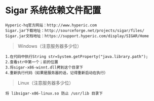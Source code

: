 
# Sigar 系统依赖文件配置

```
Hyperic-hq官方网站：http://www.hyperic.com
Sigar.jar下载地址：http://sourceforge.net/projects/sigar/files/
Sigar.jar文档地址：https://support.hyperic.com/display/SIGAR/Home
```


> Windows（注意服务器多少位）

```
1.在代码中执行String str=System.getProperty("java.library.path");
2.查看str中第一个；前的位置
3.将sigar-x86-winnt.dll拷到这个目录下
4.重新执行代码（如果是服务器的话，记得重新启动在执行）
```


> Linux（注意服务器多少位）

```
将 libsigar-x86-linux.so 防止 /usr/lib 目录下
```


